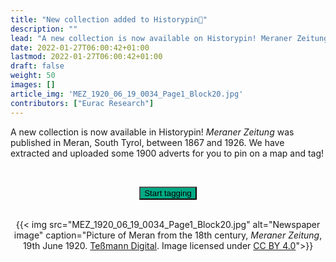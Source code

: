 ```yaml
---
title: "New collection added to Historypin📍"
description: ""
lead: "A new collection is now available on Historypin! Meraner Zeitung was published in Meran, South Tyrol, between 1867..."
date: 2022-01-27T06:00:42+01:00
lastmod: 2022-01-27T06:00:42+01:00
draft: false
weight: 50
images: []
article_img: 'MEZ_1920_06_19_0034_Page1_Block20.jpg'
contributors: ["Eurac Research"]
---
```


A new collection is now available in Historypin! _Meraner Zeitung_ was published in Meran, South Tyrol, between 1867 and 1926. We have extracted and uploaded some 1900 adverts for you to pin on a map and tag!


<br />


<p style="text-align: center"><a href="https://www.historypin.org/en/zeit-shift" target="_blank"><button type="button" class="btn btn-success" style="background-color: #00A984;">Start tagging</button></a></p>


<br />
<center>
  {{< img src="MEZ_1920_06_19_0034_Page1_Block20.jpg" alt="Newspaper image" caption="Picture of Meran from the 18th century, <em>Meraner Zeitung</em>, 19th June 1920. <a href='https://digital.tessmann.it/tessmannDigital/digitisedJournalsArchive/page/journal/1/1/19.06.1920/46890/34' target='_blank'>Teßmann Digital</a>. Image licensed under <a href='http://creativecommons.org/licenses/by/4.0/' target='_blank'>CC BY 4.0</a>">}}
</center>
 

 
